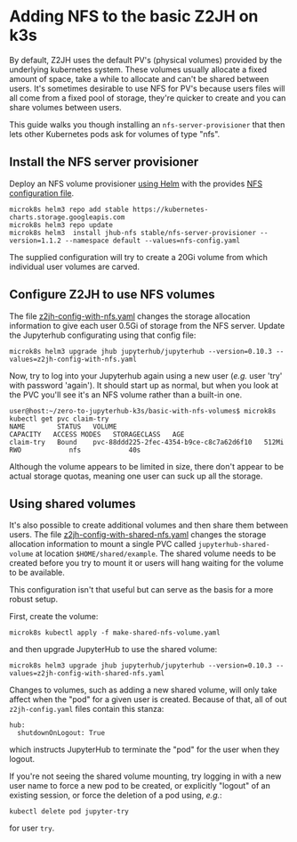 # Adding NFS to the basic Z2JH on k3s

By default, Z2JH uses the default PV's (physical volumes) provided by the underlying kubernetes system. These volumes usually allocate a fixed amount of space, take a while to allocate and can't be shared between users. It's sometimes desirable to use NFS for PV's because users files will all come from a fixed pool of storage, they're quicker to create and you can share volumes between users.

This guide walks you though installing an `nfs-server-provisioner` that then lets other Kubernetes pods ask for volumes of type "nfs".

## Install the NFS server provisioner

Deploy an NFS volume provisioner [using Helm](https://hub.helm.sh/charts/stable/nfs-server-provisioner/1.1.1) with the provides [NFS configuration file](nfs-config.yaml).

```
microk8s helm3 repo add stable https://kubernetes-charts.storage.googleapis.com 
microk8s helm3 repo update
microk8s helm3  install jhub-nfs stable/nfs-server-provisioner --version=1.1.2 --namespace default --values=nfs-config.yaml
```
The supplied configuration will try to create a 20Gi volume from which individual user volumes are carved.

## Configure Z2JH to use NFS volumes

The file [z2jh-config-with-nfs.yaml](z2jh-config-with-nfs.yaml) changes the storage allocation information to give each user 0.5Gi of storage from the NFS server. Update the Jupyterhub configurating using that config file:
```
microk8s helm3 upgrade jhub jupyterhub/jupyterhub --version=0.10.3 --values=z2jh-config-with-nfs.yaml
```
Now, try to log into your Jupyterhub again using a new user (_e.g._ user 'try' with password 'again'). It should start up as normal, but when you look at the PVC you'll see it's an NFS volume rather than a built-in one.
```
user@host:~/zero-to-jupyterhub-k3s/basic-with-nfs-volumes$ microk8s kubectl get pvc claim-try
NAME        STATUS   VOLUME                                     CAPACITY   ACCESS MODES   STORAGECLASS   AGE
claim-try   Bound    pvc-88ddd225-2fec-4354-b9ce-c8c7a62d6f10   512Mi      RWO            nfs            40s
```
Although the volume appears to be limited in size, there don't appear to be actual storage quotas, meaning one user can suck up all the storage.

## Using shared volumes

It's also possible to create additional volumes and then share them between users. The file [z2jh-config-with-shared-nfs.yaml](z2jh-config-with-shared-nfs.yaml) changes the storage allocation information to mount a single PVC called `jupyterhub-shared-volume` at location `$HOME/shared/example`. The shared volume needs to be created before you try to mount it or users will hang waiting for the volume to be available.

This configuration isn't that useful but can serve as the basis for a more robust setup.

First, create the volume:
```
microk8s kubectl apply -f make-shared-nfs-volume.yaml
```
and then upgrade JupyterHub to use the shared volume:
```
microk8s helm3 upgrade jhub jupyterhub/jupyterhub --version=0.10.3 --values=z2jh-config-with-shared-nfs.yaml
```

Changes to volumes, such as adding a new shared volume, will only take affect when the "pod" for a given user is created. Because of that, all of out `z2jh-config.yaml` files contain this stanza:
```
hub:
  shutdownOnLogout: True 
```
which instructs JupyterHub to terminate the "pod" for the user when they logout.

If you're not seeing the shared volume mounting, try logging in with a new user name to force a new pod to be created, or explicitly "logout" of an existing session, or force the deletion of a pod using, _e.g._:
```
kubectl delete pod jupyter-try
```
for user `try`.